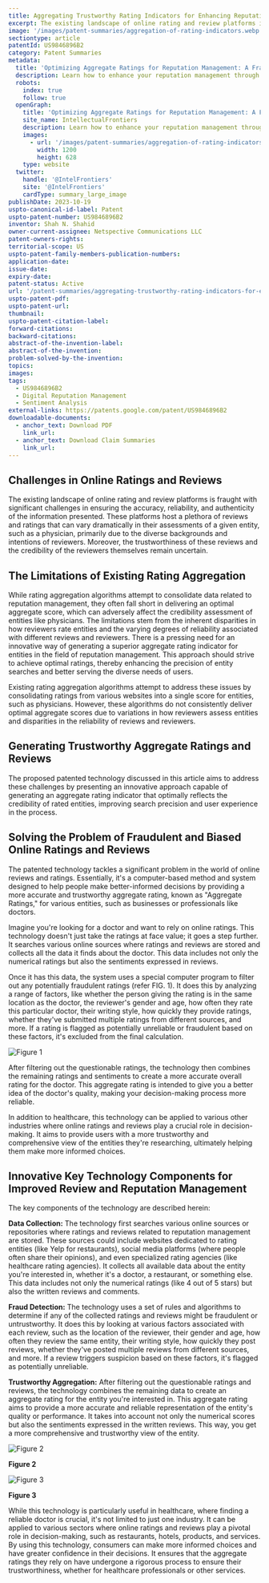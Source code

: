 ```yaml
---
title: Aggregating Trustworthy Rating Indicators for Enhancing Reputation Management
excerpt: The existing landscape of online rating and review platforms is fraught with significant challenges in ensuring the accuracy, reliability, and authenticity of the information presented.
image: '/images/patent-summaries/aggregation-of-rating-indicators.webp'
sectiontype: article
patentId: US9846896B2
category: Patent Summaries
metadata:
  title: 'Optimizing Aggregate Ratings for Reputation Management: A Fraud-Resistant Approach'
  description: Learn how to enhance your reputation management through the aggregate rating system. Safeguard against fraudulent ratings and improve the trustworthiness of your entity's ratings.
  robots:
    index: true
    follow: true
  openGraph:
    title: 'Optimizing Aggregate Ratings for Reputation Management: A Fraud-Resistant Approach | IntellectualFrontiers'
    site_name: IntellectualFrontiers
    description: Learn how to enhance your reputation management through the aggregate rating system. Safeguard against fraudulent ratings and improve the trustworthiness of your entity's ratings.
    images:
      - url: '/images/patent-summaries/aggregation-of-rating-indicators.webp'
        width: 1200
        height: 628
    type: website
  twitter:
    handle: '@IntelFrontiers'
    site: '@IntelFrontiers'
    cardType: summary_large_image
publishDate: 2023-10-19
uspto-canonical-id-label: Patent
uspto-patent-number: US9846896B2
inventor: Shah N. Shahid
owner-current-assignee: Netspective Communications LLC
patent-owners-rights:
territorial-scope: US
uspto-patent-family-members-publication-numbers:
application-date:
issue-date:
expiry-date:
patent-status: Active
url: '/patent-summaries/aggregating-trustworthy-rating-indicators-for-enhancing-reputation-management'
uspto-patent-pdf:
uspto-patent-url:
thumbnail:
uspto-patent-citation-label:
forward-citations:
backward-citations:
abstract-of-the-invention-label:
abstract-of-the-invention:
problem-solved-by-the-invention:
topics:
images:
tags:
  - US9846896B2
  - Digital Reputation Management
  - Sentiment Analysis
external-links: https://patents.google.com/patent/US9846896B2
downloadable-documents:
  - anchor_text: Download PDF
    link_url:
  - anchor_text: Download Claim Summaries
    link_url:
---
```


## Challenges in Online Ratings and Reviews

The existing landscape of online rating and review platforms is fraught with significant challenges in ensuring the accuracy, reliability, and authenticity of the information presented. These platforms host a plethora of reviews and ratings that can vary dramatically in their assessments of a given entity, such as a physician, primarily due to the diverse backgrounds and intentions of reviewers. Moreover, the trustworthiness of these reviews and the credibility of the reviewers themselves remain uncertain.

## The Limitations of Existing Rating Aggregation

While rating aggregation algorithms attempt to consolidate data related to reputation management, they often fall short in delivering an optimal aggregate score, which can adversely affect the credibility assessment of entities like physicians. The limitations stem from the inherent disparities in how reviewers rate entities and the varying degrees of reliability associated with different reviews and reviewers. There is a pressing need for an innovative way of generating a superior aggregate rating indicator for entities in the field of reputation management. This approach should strive to achieve optimal ratings, thereby enhancing the precision of entity searches and better serving the diverse needs of users.

Existing rating aggregation algorithms attempt to address these issues by consolidating ratings from various websites into a single score for entities, such as physicians. However, these algorithms do not consistently deliver optimal aggregate scores due to variations in how reviewers assess entities and disparities in the reliability of reviews and reviewers.

## Generating Trustworthy Aggregate Ratings and Reviews

The proposed patented technology discussed in this article aims to address these challenges by presenting an innovative approach capable of generating an aggregate rating indicator that optimally reflects the credibility of rated entities, improving search precision and user experience in the process.

## Solving the Problem of Fraudulent and Biased Online Ratings and Reviews

The patented technology tackles a significant problem in the world of online reviews and ratings. Essentially, it's a computer-based method and system designed to help people make better-informed decisions by providing a more accurate and trustworthy aggregate rating, known as "Aggregate Ratings," for various entities, such as businesses or professionals like doctors.

Imagine you're looking for a doctor and want to rely on online ratings. This technology doesn't just take the ratings at face value; it goes a step further. It searches various online sources where ratings and reviews are stored and collects all the data it finds about the doctor. This data includes not only the numerical ratings but also the sentiments expressed in reviews.

Once it has this data, the system uses a special computer program to filter out any potentially fraudulent ratings (refer FIG. 1). It does this by analyzing a range of factors, like whether the person giving the rating is in the same location as the doctor, the reviewer's gender and age, how often they rate this particular doctor, their writing style, how quickly they provide ratings, whether they've submitted multiple ratings from different sources, and more. If a rating is flagged as potentially unreliable or fraudulent based on these factors, it's excluded from the final calculation.

<div class="text-center">

![Figure 1](/images/patent-summaries/us9846896b2-image-01.png)

</div>

After filtering out the questionable ratings, the technology then combines the remaining ratings and sentiments to create a more accurate overall rating for the doctor. This aggregate rating is intended to give you a better idea of the doctor's quality, making your decision-making process more reliable.

In addition to healthcare, this technology can be applied to various other industries where online ratings and reviews play a crucial role in decision-making. It aims to provide users with a more trustworthy and comprehensive view of the entities they're researching, ultimately helping them make more informed choices.

## Innovative Key Technology Components for Improved Review and Reputation Management

The key components of the technology are described herein:

**Data Collection:** The technology first searches various online sources or repositories where ratings and reviews related to reputation management are stored. These sources could include websites dedicated to rating entities (like Yelp for restaurants), social media platforms (where people often share their opinions), and even specialized rating agencies (like healthcare rating agencies). It collects all available data about the entity you're interested in, whether it's a doctor, a restaurant, or something else. This data includes not only the numerical ratings (like 4 out of 5 stars) but also the written reviews and comments.

**Fraud Detection:** The technology uses a set of rules and algorithms to determine if any of the collected ratings and reviews might be fraudulent or untrustworthy. It does this by looking at various factors associated with each review, such as the location of the reviewer, their gender and age, how often they review the same entity, their writing style, how quickly they post reviews, whether they've posted multiple reviews from different sources, and more. If a review triggers suspicion based on these factors, it's flagged as potentially unreliable.

**Trustworthy Aggregation:** After filtering out the questionable ratings and reviews, the technology combines the remaining data to create an aggregate rating for the entity you're interested in. This aggregate rating aims to provide a more accurate and reliable representation of the entity's quality or performance. It takes into account not only the numerical scores but also the sentiments expressed in the written reviews. This way, you get a more comprehensive and trustworthy view of the entity.

<div class="center-elements">

![Figure 2](/images/patent-summaries/us9846896b2-image-02.png)

**Figure 2**

</div>

<div class="center-elements">

![Figure 3](/images/patent-summaries/us9846896b2-image-03.png)

**Figure 3**

</div>

While this technology is particularly useful in healthcare, where finding a reliable doctor is crucial, it's not limited to just one industry. It can be applied to various sectors where online ratings and reviews play a pivotal role in decision-making, such as restaurants, hotels, products, and services. By using this technology, consumers can make more informed choices and have greater confidence in their decisions. It ensures that the aggregate ratings they rely on have undergone a rigorous process to ensure their trustworthiness, whether for healthcare professionals or other services.
